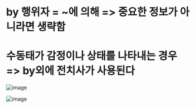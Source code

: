 # by 행위자 = ~에 의해 => 중요한 정보가 아니라면 생략함

# 수동태가 감정이나 상태를 나타내는 경우 => by외에 전치사가 사용된다

![image](https://user-images.githubusercontent.com/73323188/132353406-6324b7e9-f05f-4b55-a3f6-18152965a24e.png)

![image](https://user-images.githubusercontent.com/73323188/132353513-1512e4fc-1c93-4634-9d74-c26d2d587c83.png)

